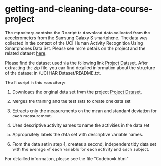 # getting-and-cleaning-data-course-project

The repository contains the R script to download data collected from the accelerometers from the Samsung Galaxy S smartphone. The data was collected in the context of the UCI Human Activity Recognition Using Smartphones Data Set. Please see more details on the project and the related dataset [here](http://archive.ics.uci.edu/ml/datasets/Human+Activity+Recognition+Using+Smartphones).

Please find the dataset used via the following link [Project Dataset](https://d396qusza40orc.cloudfront.net/getdata%2Fprojectfiles%2FUCI%20HAR%20Dataset.zip). After extracting the zip file, you can find detailed information  about the structure of the dataset in /UCI HAR Dataset/README.txt.

The R script in this repository:


1. Downloads the original data set from the project [Project Dataset](https://d396qusza40orc.cloudfront.net/getdata%2Fprojectfiles%2FUCI%20HAR%20Dataset.zip). 

2. Merges the training and the test sets to create one data set
3. Extracts only the measurements on the mean and standard deviation for each measurement.
4. Uses descriptive activity names to name the activities in the data set
5. Appropriately labels the data set with descriptive variable names. 
6. From the data set in step 4, creates a second, independent tidy data set with the average of each variable for each activity and each subject.

For detailled information, please see the file "Codebook.html"





